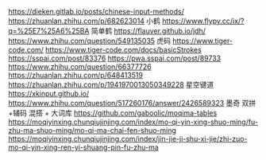
https://dieken.gitlab.io/posts/chinese-input-methods/
https://zhuanlan.zhihu.com/p/682623014
  小鹤
       https://www.flypy.cc/ix/?q=%25E7%25A6%25BA
  简单鹤
       https://flauver.github.io/jdh/
       https://www.zhihu.com/question/549135035
  虎码
       https://www.tiger-code.com/
       https://www.tiger-code.com/docs/basicStrokes
       https://sspai.com/post/83376
       https://pwa.sspai.com/post/89733
       https://www.zhihu.com/question/66377726
       https://zhuanlan.zhihu.com/p/648413519
       https://zhuanlan.zhihu.com/p/1941970013050349228
  星空键道 
       https://xkinput.github.io/
       https://www.zhihu.com/question/517260176/answer/2426589323
  墨奇 双拼+辅码 混搭 + 大词库
       https://github.com/gaboolic/moqima-tables
       https://moqiyinxing.chunqiujinjing.com/index/mo-qi-yin-xing-shuo-ming/fu-zhu-ma-shuo-ming/mo-qi-ma-chai-fen-shuo-ming
       https://moqiyinxing.chunqiujinjing.com/index/jin-jie-ji-shu-xi-jie/zhi-zuo-mo-qi-yin-xing-ren-yi-shuang-pin-fu-zhu-ma